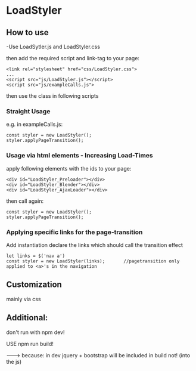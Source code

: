 

# LoadStyler


## How to use


-Use LoadSytler.js and LoadStyler.css

then add the required script and link-tag to your page:

```
<link rel="stylesheet" href="css/LoadStyler.css">
...
<script src="js/LoadStyler.js"></script>
<script src="js/exampleCalls.js">
```

then use the class in following scripts



### Straight Usage

e.g. in exampleCalls.js:

```
const styler = new LoadStyler();
styler.applyPageTransition();
```



### Usage via html elements - Increasing Load-Times

apply following elements with the ids to your page:

```
<div id="LoadStyler_Preloader"></div>
<div id="LoadStyler_Blender"></div>
<div id="LoadStyler_AjaxLoader"></div>
```

then call again:

```
const styler = new LoadStyler();
styler.applyPageTransition();
```


### Applying specific links for the page-transition


Add instantiation declare the links which should call the transition effect

```
let links = $('nav a')
const styler = new LoadStyler(links);       //pagetransition only applied to <a>'s in the navigation

```


## Customization

mainly via css


## Additional:

don't run with npm dev!

USE npm run build!

---> because: in dev jquery + bootstrap will be included in build not! (into the js)